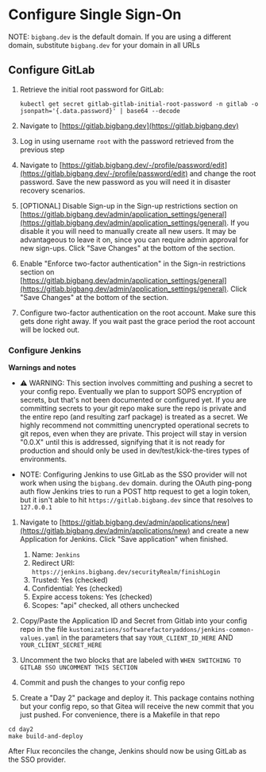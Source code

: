# Configure Single Sign-On

NOTE: `bigbang.dev` is the default domain. If you are using a different domain, substitute `bigbang.dev` for your domain in all URLs

## Configure GitLab

1. Retrieve the initial root password for GitLab:

   ```shell
   kubectl get secret gitlab-gitlab-initial-root-password -n gitlab -o jsonpath='{.data.password}' | base64 --decode
   ```

3. Navigate to [https://gitlab.bigbang.dev](https://gitlab.bigbang.dev)

4. Log in using username `root` with the password retrieved from the previous step

5. Navigate to [https://gitlab.bigbang.dev/-/profile/password/edit](https://gitlab.bigbang.dev/-/profile/password/edit) and change the root password. Save the new password as you will need it in disaster recovery scenarios.

6. [OPTIONAL] Disable Sign-up in the Sign-up restrictions section on [https://gitlab.bigbang.dev/admin/application_settings/general](https://gitlab.bigbang.dev/admin/application_settings/general). If you disable it you will need to manually create all new users. It may be advantageous to leave it on, since you can require admin approval for new sign-ups. Click "Save Changes" at the bottom of the section.

7. Enable "Enforce two-factor authentication" in the Sign-in restrictions section on [https://gitlab.bigbang.dev/admin/application_settings/general](https://gitlab.bigbang.dev/admin/application_settings/general). Click "Save Changes" at the bottom of the section.

8. Configure two-factor authentication on the root account. Make sure this gets done right away. If you wait past the grace period the root account will be locked out.

### Configure Jenkins

**Warnings and notes**

- :warning: WARNING: This section involves committing and pushing a secret to your config repo. Eventually we plan to support SOPS encryption of secrets, but that's not been documented or configured yet. If you are committing secrets to your git repo make sure the repo is private and the entire repo (and resulting zarf package) is treated as a secret. We highly recommend not committing unencrypted operational secrets to git repos, even when they are private. This project will stay in version "0.0.X" until this is addressed, signifying that it is not ready for production and should only be used in dev/test/kick-the-tires types of environments.

- NOTE: Configuring Jenkins to use GitLab as the SSO provider will not work when using the `bigbang.dev` domain. during the OAuth ping-pong auth flow Jenkins tries to run a POST http request to get a login token, but it isn't able to hit `https://gitlab.bigbang.dev` since that resolves to `127.0.0.1`

1. Navigate to [https://gitlab.bigbang.dev/admin/applications/new](https://gitlab.bigbang.dev/admin/applications/new) and create a new Application for Jenkins. Click "Save application" when finished.
   1. Name: `Jenkins`
   2. Redirect URI: `https://jenkins.bigbang.dev/securityRealm/finishLogin`
   3. Trusted: Yes (checked)
   4. Confidential: Yes (checked)
   5. Expire access tokens: Yes (checked)
   6. Scopes: "api" checked, all others unchecked

2. Copy/Paste the Application ID and Secret from Gitlab into your config repo in the file `kustomizations/softwarefactoryaddons/jenkins-common-values.yaml` in the parameters that say `YOUR_CLIENT_ID_HERE` AND `YOUR_CLIENT_SECRET_HERE`

3. Uncomment the two blocks that are labeled with `WHEN SWITCHING TO GITLAB SSO UNCOMMENT THIS SECTION`

4. Commit and push the changes to your config repo

5. Create a "Day 2" package and deploy it. This package contains nothing but your config repo, so that Gitea will receive the new commit that you just pushed. For convenience, there is a Makefile in that repo

```shell
cd day2
make build-and-deploy
```

After Flux reconciles the change, Jenkins should now be using GitLab as the SSO provider.